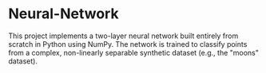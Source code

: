 # Neural-Network
This project implements a two-layer neural network built entirely from scratch in Python using NumPy. The network is trained to classify points from a complex, non-linearly separable synthetic dataset (e.g., the "moons" dataset).

